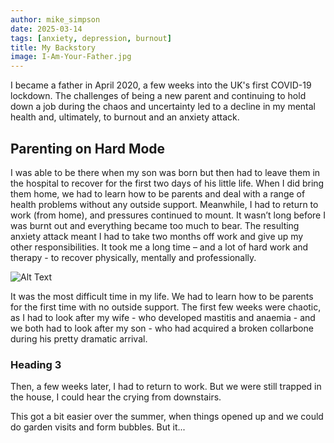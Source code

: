 ```yaml
---
author: mike_simpson
date: 2025-03-14
tags: [anxiety, depression, burnout]
title: My Backstory
image: I-Am-Your-Father.jpg
---
```


I became a father in April 2020, a few weeks into the UK's first COVID-19 lockdown.
The challenges of being a new parent and continuing to hold down a job during the chaos and uncertainty
led to a decline in my mental health and, ultimately, to burnout and an anxiety attack.

## Parenting on Hard Mode

I was able to be there when my son was born but then had to leave them in the hospital to recover for
the first two days of his little life. When I did bring them home, we had to learn how to be parents
and deal with a range of health problems without any outside support. Meanwhile, I had to return to work
(from home), and pressures continued to mount. It wasn’t long before I was burnt out and everything became
too much to bear. The resulting anxiety attack meant I had to take two months off work and give up my other
responsibilities. It took me a long time – and a lot of hard work and therapy - to recover
physically, mentally and professionally.

![Alt Text]({{site.baseurl}}/assets/img/blog/I-Am-Your-Father.jpg)

It was the most difficult time in my life. We had to learn how to be parents for the first time
with no outside support. The first few weeks were chaotic, as I had to look after my wife - who
developed mastitis and anaemia - and we both had to look after my son - who had acquired a broken
collarbone during his pretty dramatic arrival.  

### Heading 3

Then, a few weeks later, I had to return to work. But we were still trapped in the house,
I could hear the crying from downstairs.

This got a bit easier over the summer, when things opened up and we could do garden visits and form
bubbles. But it...
